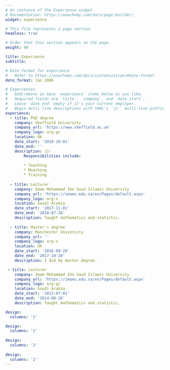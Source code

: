 ```yaml
---
# An instance of the Experience widget.
# Documentation: https://wowchemy.com/docs/page-builder/
widget: experience

# This file represents a page section.
headless: true

# Order that this section appears on the page.
weight: 40

title: Experience
subtitle:

# Date format for experience
#   Refer to https://wowchemy.com/docs/customization/#date-format
date_format: Jan 2006

# Experiences.
#   Add/remove as many `experience` items below as you like.
#   Required fields are `title`, `company`, and `date_start`.
#   Leave `date_end` empty if it's your current employer.
#   Begin multi-line descriptions with YAML's `|2-` multi-line prefix.
experience:
  - title: PhD degree
    company: Sheffield University
    company_url: 'https://www.sheffield.ac.uk'
    company_logo: org-gc
    location: UK
    date_start: '2018-10-01'
    date_end: ''
    description: |2-
        Responsibilities include:
        
        * Teaching
        * Moarking
        * Training
        
  - title: Lecturer
    company: Imam Mohammad Ibn Saud Islamic University
    company_url: 'https://imamu.edu.sa/en/Pages/default.aspx'
    company_logo: org-x
    location: Saudi Arabia
    date_start: '2017-11-01'
    date_end: '2018-07-28'
    description: Taught mathematics and statistic.
    
  - title: Master's degree
    company: Manchester University 
    company_url: ''
    company_logo: org-x
    location: UK
    date_start: '2016-09-20'
    date_end: '2017-10-20'
    description: I did my master degree.

 - title: Lecturer
    company: Imam Mohammad Ibn Saud Islamic University
    company_url: 'https://imamu.edu.sa/en/Pages/default.aspx'
    company_logo: org-gc
    location: Saudi Arabia
    date_start: '2013-07-01'
    date_end: '2014-08-28'
    description: Taught mathematics and statistic.

design:
  columns: '2' 

design:
  columns: '2' 
  
design:
  columns: '2'
  
design:
  columns: '2'
---
```

